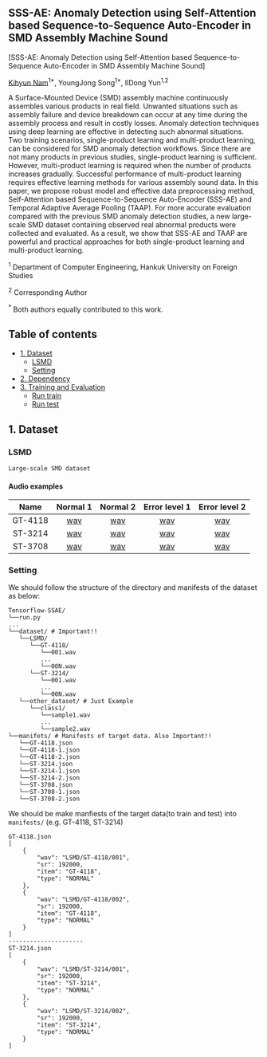 ## SSS-AE: Anomaly Detection using Self-Attention based Sequence-to-Sequence Auto-Encoder in SMD Assembly Machine Sound
[SSS-AE: Anomaly Detection using Self-Attention based Sequence-to-Sequence Auto-Encoder in SMD Assembly Machine Sound]

[Kihyun Nam](https://github.com/DevKiHyun)<sup>1*</sup>, YoungJong Song<sup>1*</sup>, IlDong Yun<sup>1,2</sup> 

A Surface-Mounted Device (SMD) assembly machine continuously assembles various products in real field. Unwanted situations such as assembly failure and device breakdown can occur at any time during the assembly process and result in costly losses. Anomaly detection techniques using deep learning are effective in detecting such abnormal situations. Two training scenarios, single-product learning and multi-product learning, can be considered for SMD anomaly detection workflows. Since there are not many products in previous studies, single-product learning is sufficient. However, multi-product learning is required when the number of products increases gradually. Successful performance of multi-product learning requires effective learning methods for various assembly sound data. In this paper, we propose robust model and effective data preprocessing method, Self-Attention based Sequence-to-Sequence Auto-Encoder (SSS-AE) and Temporal Adaptive Average Pooling (TAAP). For more accurate evaluation compared with the previous SMD anomaly detection studies, a new large-scale SMD dataset containing observed real abnormal products were collected and evaluated. As a result, we show that SSS-AE and TAAP are powerful and practical approaches for both single-product learning and multi-product learning.

<sup>1</sup> Department of Computer Engineering, Hankuk University on Foreign Studies <p>
<sup>2</sup> Corresponding Author <p>
<sup>*</sup> Both authors equally contributed to this work.
  

## Table of contents 
* [1. Dataset](#1-dataset)
    + [LSMD](#smd)
    + [Setting](#setting)
* [2. Dependency](#2-dependency)
* [3. Training and Evaluation](#3-training-and-evaluation)
    + [Run train](#run-train)
    + [Run test](#run-test)

## 1. Dataset

### LSMD
```
Large-scale SMD dataset
```

#### Audio examples

| Name | Normal 1 | Normal 2 | Error level 1 | Error level 2|
| :---: | :-----: | :------: | :------------: | :-----------: |
| GT-4118 | [wav](https://github.com/HUFS-VLab/Tensorflow-SSAE/blob/master/dataset/LSMD/GT-4118/001.wav) | [wav](https://github.com/HUFS-VLab/Tensorflow-SSAE/blob/master/dataset/LSMD/GT-4118/002.wav) | [wav](https://github.com/HUFS-VLab/Tensorflow-SSAE/blob/master/dataset/LSMD/GT-4118-1/001.wav) | [wav](https://github.com/HUFS-VLab/Tensorflow-SSAE/blob/master/dataset/LSMD/GT-4118-2/001.wav) |
| ST-3214 | [wav](https://github.com/HUFS-VLab/Tensorflow-SSAE/blob/master/dataset/LSMD/ST-3214/001.wav) | [wav](https://github.com/HUFS-VLab/Tensorflow-SSAE/blob/master/dataset/LSMD/ST-3214/002.wav) | [wav](https://github.com/HUFS-VLab/Tensorflow-SSAE/blob/master/dataset/LSMD/ST-3214-1/001.wav) | [wav](https://github.com/HUFS-VLab/Tensorflow-SSAE/blob/master/dataset/LSMD/ST-3214-2/001.wav) |
| ST-3708 | [wav](https://github.com/HUFS-VLab/Tensorflow-SSAE/blob/master/dataset/LSMD/ST-3708/001.wav) | [wav](https://github.com/HUFS-VLab/Tensorflow-SSAE/blob/master/dataset/LSMD/ST-3708/002.wav) | [wav](https://github.com/HUFS-VLab/Tensorflow-SSAE/blob/master/dataset/LSMD/ST-3708-1/001.wav) | [wav](https://github.com/HUFS-VLab/Tensorflow-SSAE/blob/master/dataset/LSMD/ST-3708-2/001.wav) |


### Setting
We should follow the structure of the directory and manifests of the dataset as below:

```
Tensorflow-SSAE/
└──run.py
...
└──dataset/ # Important!!
   └──LSMD/
      └──GT-4118/
         └──001.wav
         ...
         └──00N.wav
      └──ST-3214/
         └──001.wav
         ...
         └──00N.wav
   └──other_dataset/ # Just Example 
      └──class1/
         └──sample1.wav
         ...
         └──sample2.wav
└──manifets/ # Manifests of target data. Also Important!!
   └──GT-4118.json
   └──GT-4118-1.json
   └──GT-4118-2.json
   └──ST-3214.json
   └──ST-3214-1.json
   └──ST-3214-2.json
   └──ST-3708.json
   └──ST-3708-1.json
   └──ST-3708-2.json
```

We should be make manfiests of the target data(to train and test) into `manifests/` (e.g. GT-4118, ST-3214)
```
GT-4118.json
[
    {
        "wav": "LSMD/GT-4118/001",
        "sr": 192000,
        "item": "GT-4118",
        "type": "NORMAL"
    },
    {
        "wav": "LSMD/GT-4118/002",
        "sr": 192000,
        "item": "GT-4118",
        "type": "NORMAL"
    }
]
---------------------
ST-3214.json
[
    {
        "wav": "LSMD/ST-3214/001",
        "sr": 192000,
        "item": "ST-3214",
        "type": "NORMAL"
    },
    {
        "wav": "LSMD/ST-3214/002",
        "sr": 192000,
        "item": "ST-3214",
        "type": "NORMAL"
    }
]
```
